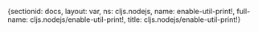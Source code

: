{sectionid: docs, layout: var, ns: cljs.nodejs, name: enable-util-print!, full-name: cljs.nodejs/enable-util-print!,
  title: cljs.nodejs/enable-util-print!}
